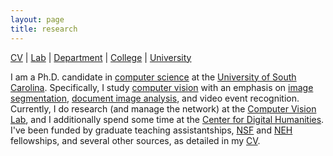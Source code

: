 ```yaml
---
layout: page
title: research
---
```


[CV](http://www.malloc47.com/wp-content/uploads/research/cv.pdf) | [Lab](http://cvl.cse.sc.edu) | [Department](http://www.cse.sc.edu) | [College](http://www.engr.sc.edu) | [University](http://www.sc.edu)

I am a Ph.D. candidate in [computer science](http://www.cse.sc.edu/) at the [University of South Carolina](http://sc.edu/). Specifically, I study [computer vision](http://en.wikipedia.org/wiki/Computer_vision) with an emphasis on [image segmentation](http://en.wikipedia.org/wiki/Segmentation_%28image_processing%29), [document image analysis](http://www.ias.ac.in/sadhana/Pdf2002Feb/pe989.pdf), and video event recognition. Currently, I do research (and manage the network) at the [Computer Vision Lab](http://cvl.cse.sc.edu), and I additionally spend some time at the [Center for Digital Humanities](http://cdh.sc.edu). I've been funded by graduate teaching assistantships, [NSF](http://www.gk12.org) and [NEH](http://www.neh.gov/grants/guidelines/digitalhumanitiesstartup.html) fellowships, and several othe﻿r sources, as detailed in my [CV](http://www.malloc47.com/wp-content/uploads/research/cv.pdf).